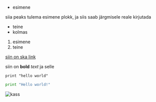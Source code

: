 - esimene

siia peaks tulema esimene plokk, ja siis
saab järgmisele reale kirjutada
- teine
- kolmas

1. esimene
2. teine

[siin on ska link](https://www.sotsiaalkindlustusamet.ee)


siin on **bold** _text_ ja selle

`print "hello world"`
```python
print "Hello world!"
```
![kass](https://cdn.pixabay.com/photo/2019/11/08/11/56/cat-4611189__480.jpg)
